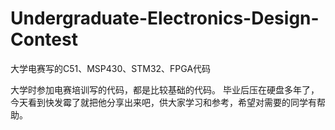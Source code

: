 # Undergraduate-Electronics-Design-Contest
大学电赛写的C51、MSP430、STM32、FPGA代码

大学时参加电赛培训写的代码，都是比较基础的代码。
毕业后压在硬盘多年了，今天看到快发霉了就把他分享出来吧，供大家学习和参考，希望对需要的同学有帮助。
